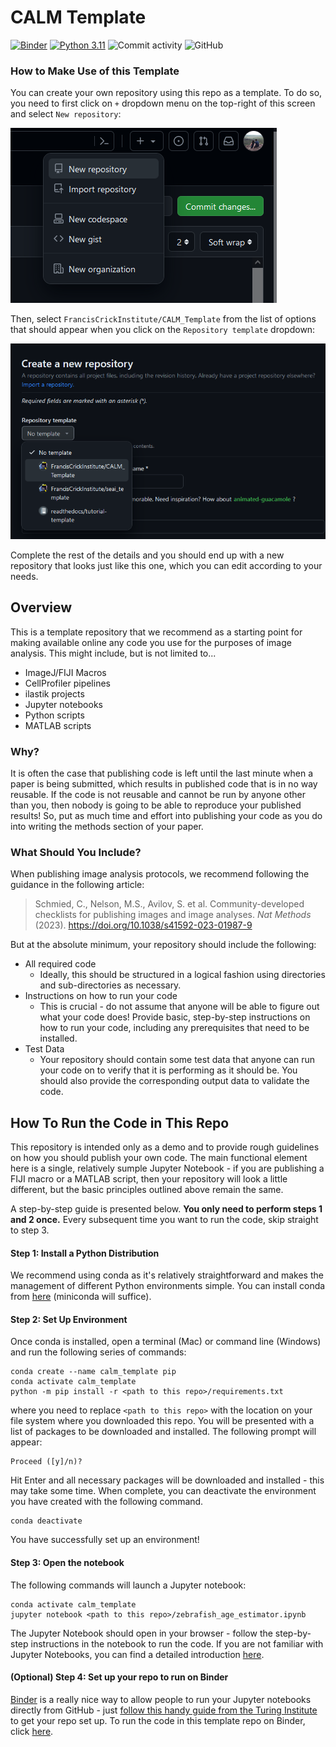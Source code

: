 # CALM Template

[![Binder](https://mybinder.org/badge_logo.svg)](https://mybinder.org/v2/gh/FrancisCrickInstitute/CALM_Template/HEAD?labpath=blob%2Fmain%2Fsegment_image.ipynb)
[![Python 3.11](https://img.shields.io/badge/python-3.11-blue.svg)](https://www.python.org/downloads/release/python-3115/)
![Commit activity](https://img.shields.io/github/commit-activity/y/FrancisCrickInstitute/CALM_Template?style=plastic)
![GitHub](https://img.shields.io/github/license/FrancisCrickInstitute/CALM_Template?color=green&style=plastic)

### How to Make Use of this Template

You can create your own repository using this repo as a template. To do so, you need to first click on `+` dropdown menu on the top-right of this screen and select `New repository`:

![Screenshot](./resources/New_Repo.png)

Then, select `FrancisCrickInstitute/CALM_Template` from the list of options that should appear when you click on the `Repository template` dropdown:

![Screenshot](./resources/Select_Template_Screenshot.png)

Complete the rest of the details and you should end up with a new repository that looks just like this one, which you can edit according to your needs.

## Overview

This is a template repository that we recommend as a starting point for making available online any code you use for the purposes of image analysis. This might include, but is not limited to...
* ImageJ/FIJI Macros
* CellProfiler pipelines
* ilastik projects
* Jupyter notebooks
* Python scripts
* MATLAB scripts

### Why?

It is often the case that publishing code is left until the last minute when a paper is being submitted, which results in published code that is in no way reusable. If the code is not reusable and cannot be run by anyone other than you, then nobody is going to be able to reproduce your published results! So, put as much time and effort into publishing your code as you do into writing the methods section of your paper.

### What Should You Include?

When publishing image analysis protocols, we recommend following the guidance in the following article:

> Schmied, C., Nelson, M.S., Avilov, S. et al. Community-developed checklists for publishing images and image analyses. _Nat Methods_ (2023). https://doi.org/10.1038/s41592-023-01987-9

But at the absolute minimum, your repository should include the following:
* All required code
  * Ideally, this should be structured in a logical fashion using directories and sub-directories as necessary.
* Instructions on how to run your code
  * This is crucial - do not assume that anyone will be able to figure out what your code does! Provide basic, step-by-step instructions on how to run your code, including any prerequisites that need to be installed.
* Test Data
  * Your repository should contain some test data that anyone can run your code on to verify that it is performing as it should be. You should also provide the corresponding output data to validate the code.

## How To Run the Code in This Repo

This repository is intended only as a demo and to provide rough guidelines on how you should publish your own code. The main functional element here is a single, relatively sumple Jupyter Notebook - if you are publishing a FIJI macro or a MATLAB script, then your repository will look a little different, but the basic principles outlined above remain the same.

A step-by-step guide is presented below. **You only need to perform steps 1 and 2 once.** Every subsequent time you want to run the code, skip straight to step 3.

#### Step 1: Install a Python Distribution

We recommend using conda as it's relatively straightforward and makes the management of different Python environments simple. You can install conda from [here](https://conda.io/projects/conda/en/latest/user-guide/install/index.html#regular-installation) (miniconda will suffice).

#### Step 2: Set Up Environment

Once conda is installed, open a terminal (Mac) or command line (Windows) and run the following series of commands:

```
conda create --name calm_template pip
conda activate calm_template
python -m pip install -r <path to this repo>/requirements.txt
```
where you need to replace `<path to this repo>` with the location on your file system where you downloaded this repo. You will be presented with a list of packages to be downloaded and installed. The following prompt will appear:
```
Proceed ([y]/n)?
```
Hit Enter and all necessary packages will be downloaded and installed - this may take some time. When complete, you can deactivate the environment you have created with the following command.

```
conda deactivate
```
You have successfully set up an environment!

#### Step 3: Open the notebook

The following commands will launch a Jupyter notebook:
```
conda activate calm_template
jupyter notebook <path to this repo>/zebrafish_age_estimator.ipynb
```

The Jupyter Notebook should open in your browser - follow the step-by-step instructions in the notebook to run the code. If you are not familiar with Jupyter Notebooks, you can find a detailed introduction [here](https://jupyter-notebook.readthedocs.io/en/latest/notebook.html#introduction).

#### (Optional) Step 4: Set up your repo to run on Binder

[Binder](https://mybinder.org/) is a really nice way to allow people to run your Jupyter notebooks directly from GitHub - just [follow this handy guide from the Turing Institute](https://the-turing-way.netlify.app/communication/binder/zero-to-binder.html) to get your repo set up. To run the code in this template repo on Binder, click [here](https://mybinder.org/v2/gh/FrancisCrickInstitute/CALM_Template/HEAD?labpath=blob%2Fmain%2Fsegment_image.ipynb).
